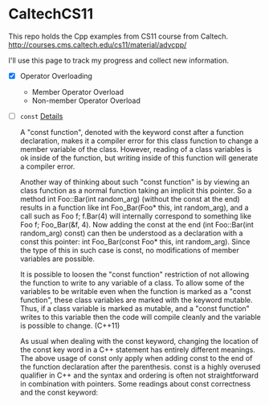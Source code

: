 # CaltechCS11
This repo holds the Cpp examples from CS11 course from Caltech.
http://courses.cms.caltech.edu/cs11/material/advcpp/

I'll use this page to track my progress and collect new information.

* [x] Operator Overloading
    * Member Operator Overload
    * Non-member Operator Overload

 
* [ ] ```const``` [Details](http://stackoverflow.com/questions/4622330/operator-overloading-member-function-vs-non-member-function)
    
    A "const function", denoted with the keyword const after a function declaration, makes it a compiler error for this class function to change a member variable of the class. However, reading of a class variables is ok inside of the function, but writing inside of this function will generate a compiler error.

    Another way of thinking about such "const function" is by viewing an class function as a normal function taking an implicit this pointer. So a method int Foo::Bar(int random_arg) (without the const at the end) results in a function like int Foo_Bar(Foo* this, int random_arg), and a call such as Foo f; f.Bar(4) will internally correspond to something like Foo f; Foo_Bar(&f, 4). Now adding the const at the end (int Foo::Bar(int random_arg) const) can then be understood as a declaration with a const this pointer: int Foo_Bar(const Foo* this, int random_arg). Since the type of this in such case is const, no modifications of member variables are possible.

    It is possible to loosen the "const function" restriction of not allowing the function to write to any variable of a class. To allow some of the variables to be writable even when the function is marked as a "const function", these class variables are marked with the keyword mutable. Thus, if a class variable is marked as mutable, and a "const function" writes to this variable then the code will compile cleanly and the variable is possible to change. (C++11)

    As usual when dealing with the const keyword, changing the location of the const key word in a C++ statement has entirely different meanings. The above usage of const only apply when adding const to the end of the function declaration after the parenthesis.  const is a highly overused qualifier in C++ and the syntax and ordering is often not straightforward in combination with pointers. Some readings about const correctness and the const keyword:
